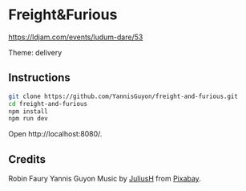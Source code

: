 # Freight&Furious

https://ldjam.com/events/ludum-dare/53

Theme: delivery

## Instructions

```sh
git clone https://github.com/YannisGuyon/freight-and-furious.git
cd freight-and-furious
npm install
npm run dev
```

Open http://localhost:8080/.

## Credits

Robin Faury
Yannis Guyon
Music by [JuliusH](https://pixabay.com/users/juliush-3921568/?utm_source=link-attribution&amp;utm_medium=referral&amp;utm_campaign=music&amp;utm_content=13980) from [Pixabay](https://pixabay.com//?utm_source=link-attribution&amp;utm_medium=referral&amp;utm_campaign=music&amp;utm_content=13980).
